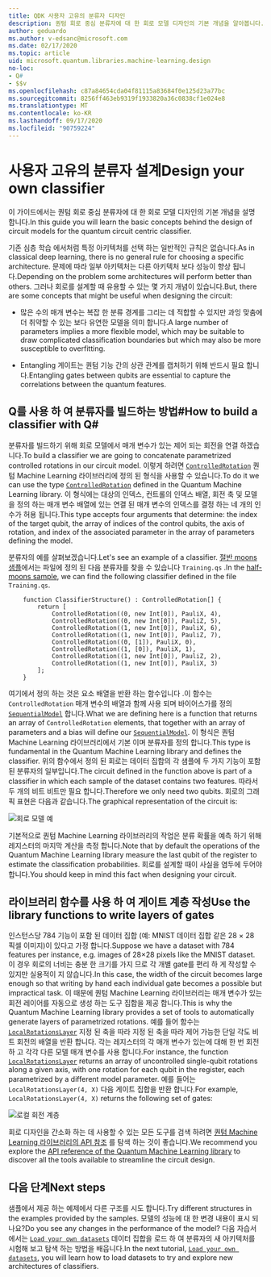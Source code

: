 ```yaml
---
title: QDK 사용자 고유의 분류자 디자인
description: 퀀텀 회로 중심 분류자에 대 한 회로 모델 디자인의 기본 개념을 알아봅니다.
author: geduardo
ms.author: v-edsanc@microsoft.com
ms.date: 02/17/2020
ms.topic: article
uid: microsoft.quantum.libraries.machine-learning.design
no-loc:
- Q#
- $$v
ms.openlocfilehash: c87a84654cda04f81115a83684f0e125d23a77bc
ms.sourcegitcommit: 8256ff463eb9319f1933820a36c0838cf1e024e8
ms.translationtype: MT
ms.contentlocale: ko-KR
ms.lasthandoff: 09/17/2020
ms.locfileid: "90759224"
---
```

# <a name="design-your-own-classifier"></a><span data-ttu-id="b9767-103">사용자 고유의 분류자 설계</span><span class="sxs-lookup"><span data-stu-id="b9767-103">Design your own classifier</span></span>

<span data-ttu-id="b9767-104">이 가이드에서는 퀀텀 회로 중심 분류자에 대 한 회로 모델 디자인의 기본 개념을 설명 합니다.</span><span class="sxs-lookup"><span data-stu-id="b9767-104">In this guide you will learn the basic concepts behind the design of circuit models for the quantum circuit centric classifier.</span></span>

<span data-ttu-id="b9767-105">기존 심층 학습 에서처럼 특정 아키텍처를 선택 하는 일반적인 규칙은 없습니다.</span><span class="sxs-lookup"><span data-stu-id="b9767-105">As in classical deep learning, there is no general rule for choosing a specific architecture.</span></span> <span data-ttu-id="b9767-106">문제에 따라 일부 아키텍처는 다른 아키텍처 보다 성능이 향상 됩니다.</span><span class="sxs-lookup"><span data-stu-id="b9767-106">Depending on the problem some architectures will perform better than others.</span></span> <span data-ttu-id="b9767-107">그러나 회로를 설계할 때 유용할 수 있는 몇 가지 개념이 있습니다.</span><span class="sxs-lookup"><span data-stu-id="b9767-107">But, there are some concepts that might be useful when designing the circuit:</span></span>

- <span data-ttu-id="b9767-108">많은 수의 매개 변수는 복잡 한 분류 경계를 그리는 데 적합할 수 있지만 과잉 맞춤에 더 취약할 수 있는 보다 유연한 모델을 의미 합니다.</span><span class="sxs-lookup"><span data-stu-id="b9767-108">A large number of parameters implies a more flexible model, which may be suitable to draw complicated classification boundaries but which may also be more susceptible to overfitting.</span></span>

- <span data-ttu-id="b9767-109">Entangling 게이트는 퀀텀 기능 간의 상관 관계를 캡처하기 위해 반드시 필요 합니다.</span><span class="sxs-lookup"><span data-stu-id="b9767-109">Entangling gates between qubits are essential to capture the correlations between the quantum features.</span></span>

## <a name="how-to-build-a-classifier-with-q"></a><span data-ttu-id="b9767-110">Q를 사용 하 여 분류자를 빌드하는 방법\#</span><span class="sxs-lookup"><span data-stu-id="b9767-110">How to build a classifier with Q\#</span></span>

<span data-ttu-id="b9767-111">분류자를 빌드하기 위해 회로 모델에서 매개 변수가 있는 제어 되는 회전을 연결 하겠습니다.</span><span class="sxs-lookup"><span data-stu-id="b9767-111">To build a classifier we are going to concatenate parametrized controlled rotations in our circuit model.</span></span> <span data-ttu-id="b9767-112">이렇게 하려면 [`ControlledRotation`](xref:microsoft.quantum.machinelearning.controlledrotation) 퀀텀 Machine Learning 라이브러리에 정의 된 형식을 사용할 수 있습니다.</span><span class="sxs-lookup"><span data-stu-id="b9767-112">To do it we can use the type [`ControlledRotation`](xref:microsoft.quantum.machinelearning.controlledrotation) defined in the Quantum Machine Learning library.</span></span> <span data-ttu-id="b9767-113">이 형식에는 대상의 인덱스, 컨트롤의 인덱스 배열, 회전 축 및 모델을 정의 하는 매개 변수 배열에 있는 연결 된 매개 변수의 인덱스를 결정 하는 네 개의 인수가 허용 됩니다.</span><span class="sxs-lookup"><span data-stu-id="b9767-113">This type accepts four arguments that determine: the index of the target qubit, the array of indices of the control qubits, the axis of rotation, and index of the associated parameter in the array of parameters defining the model.</span></span>

<span data-ttu-id="b9767-114">분류자의 예를 살펴보겠습니다.</span><span class="sxs-lookup"><span data-stu-id="b9767-114">Let's see an example of a classifier.</span></span> <span data-ttu-id="b9767-115">[절반 moons 샘플](https://github.com/microsoft/Quantum/tree/main/samples/machine-learning/half-moons)에서는 파일에 정의 된 다음 분류자를 찾을 수 있습니다 `Training.qs` .</span><span class="sxs-lookup"><span data-stu-id="b9767-115">In the [half-moons sample](https://github.com/microsoft/Quantum/tree/main/samples/machine-learning/half-moons), we can find the following classifier defined in the file `Training.qs`.</span></span>

```qsharp
    function ClassifierStructure() : ControlledRotation[] {
        return [
            ControlledRotation((0, new Int[0]), PauliX, 4),
            ControlledRotation((0, new Int[0]), PauliZ, 5),
            ControlledRotation((1, new Int[0]), PauliX, 6),
            ControlledRotation((1, new Int[0]), PauliZ, 7),
            ControlledRotation((0, [1]), PauliX, 0),
            ControlledRotation((1, [0]), PauliX, 1),
            ControlledRotation((1, new Int[0]), PauliZ, 2),
            ControlledRotation((1, new Int[0]), PauliX, 3)
        ];
    }
 ```

<span data-ttu-id="b9767-116">여기에서 정의 하는 것은 요소 배열을 반환 하는 함수입니다 .이 함수는 `ControlledRotation` 매개 변수의 배열과 함께 사용 되며 바이어스가를 정의 [`SequentialModel`](xref:microsoft.quantum.machinelearning.sequentialmodel) 합니다.</span><span class="sxs-lookup"><span data-stu-id="b9767-116">What we are defining here is a function that returns an array of `ControlledRotation` elements, that together with an array of parameters and a bias will define our [`SequentialModel`](xref:microsoft.quantum.machinelearning.sequentialmodel).</span></span> <span data-ttu-id="b9767-117">이 형식은 퀀텀 Machine Learning 라이브러리에서 기본 이며 분류자를 정의 합니다.</span><span class="sxs-lookup"><span data-stu-id="b9767-117">This type is fundamental in the Quantum Machine Learning library and defines the classifier.</span></span> <span data-ttu-id="b9767-118">위의 함수에서 정의 된 회로는 데이터 집합의 각 샘플에 두 가지 기능이 포함 된 분류자의 일부입니다.</span><span class="sxs-lookup"><span data-stu-id="b9767-118">The circuit defined in the function above is part of a classifier in which each sample of the dataset contains two features.</span></span> <span data-ttu-id="b9767-119">따라서 두 개의 비트 비트만 필요 합니다.</span><span class="sxs-lookup"><span data-stu-id="b9767-119">Therefore we only need two qubits.</span></span> <span data-ttu-id="b9767-120">회로의 그래픽 표현은 다음과 같습니다.</span><span class="sxs-lookup"><span data-stu-id="b9767-120">The graphical representation of the circuit is:</span></span>

 ![회로 모델 예](~/media/circuit_model_1.PNG)

<span data-ttu-id="b9767-122">기본적으로 퀀텀 Machine Learning 라이브러리의 작업은 분류 확률을 예측 하기 위해 레지스터의 마지막 계산을 측정 합니다.</span><span class="sxs-lookup"><span data-stu-id="b9767-122">Note that by default the operations of the Quantum Machine Learning library measure the last qubit of the register to estimate the classification probabilities.</span></span> <span data-ttu-id="b9767-123">회로를 설계할 때이 사실을 염두에 두어야 합니다.</span><span class="sxs-lookup"><span data-stu-id="b9767-123">You should keep in mind this fact when designing your circuit.</span></span>

## <a name="use-the-library-functions-to-write-layers-of-gates"></a><span data-ttu-id="b9767-124">라이브러리 함수를 사용 하 여 게이트 계층 작성</span><span class="sxs-lookup"><span data-stu-id="b9767-124">Use the library functions to write layers of gates</span></span>

<span data-ttu-id="b9767-125">인스턴스당 784 기능이 포함 된 데이터 집합 (예: MNIST 데이터 집합 같은 28 × 28 픽셀 이미지)이 있다고 가정 합니다.</span><span class="sxs-lookup"><span data-stu-id="b9767-125">Suppose we have a dataset with 784 features per instance, e.g. images of 28×28 pixels like the MNIST dataset.</span></span> <span data-ttu-id="b9767-126">이 경우 회로의 너비는 충분 한 크기를 가지 므로 각 개별 gate를 편리 하 게 작성할 수 있지만 실용적이 지 않습니다.</span><span class="sxs-lookup"><span data-stu-id="b9767-126">In this case, the width of the circuit becomes large enough so that writing by hand each individual gate becomes a possible but impractical task.</span></span> <span data-ttu-id="b9767-127">이 때문에 퀀텀 Machine Learning 라이브러리는 매개 변수가 있는 회전 레이어를 자동으로 생성 하는 도구 집합을 제공 합니다.</span><span class="sxs-lookup"><span data-stu-id="b9767-127">This is why the Quantum Machine Learning library provides a set of tools to automatically generate layers of parametrized rotations.</span></span> <span data-ttu-id="b9767-128">예를 들어 함수는 [`LocalRotationsLayer`](xref:microsoft.quantum.machinelearning.localrotationslayer) 지정 된 축을 따라 지정 된 축을 따라 제어 가능한 단일 각도 비트 회전의 배열을 반환 합니다. 각는 레지스터의 각 매개 변수가 있는에 대해 한 번 회전 하 고 각각 다른 모델 매개 변수를 사용 합니다.</span><span class="sxs-lookup"><span data-stu-id="b9767-128">For instance, the function [`LocalRotationsLayer`](xref:microsoft.quantum.machinelearning.localrotationslayer) returns an array of uncontrolled single-qubit rotations along a given axis, with one rotation for each qubit in the register, each parametrized by a different model parameter.</span></span> <span data-ttu-id="b9767-129">예를 들어는 `LocalRotationsLayer(4, X)` 다음 게이트 집합을 반환 합니다.</span><span class="sxs-lookup"><span data-stu-id="b9767-129">For example, `LocalRotationsLayer(4, X)` returns the following set of gates:</span></span>

 ![로컬 회전 계층](~/media/local_rotations_layer.PNG)

<span data-ttu-id="b9767-131">회로 디자인을 간소화 하는 데 사용할 수 있는 모든 도구를 검색 하려면 [퀀텀 Machine Learning 라이브러리의 API 참조](xref:microsoft.quantum.machinelearning) 를 탐색 하는 것이 좋습니다.</span><span class="sxs-lookup"><span data-stu-id="b9767-131">We recommend you explore the [API reference of the Quantum Machine Learning library](xref:microsoft.quantum.machinelearning) to discover all the tools available to streamline the circuit design.</span></span>

## <a name="next-steps"></a><span data-ttu-id="b9767-132">다음 단계</span><span class="sxs-lookup"><span data-stu-id="b9767-132">Next steps</span></span>

 <span data-ttu-id="b9767-133">샘플에서 제공 하는 예제에서 다른 구조를 시도 합니다.</span><span class="sxs-lookup"><span data-stu-id="b9767-133">Try different structures in the examples provided by the samples.</span></span> <span data-ttu-id="b9767-134">모델의 성능에 대 한 변경 내용이 표시 되나요?</span><span class="sxs-lookup"><span data-stu-id="b9767-134">Do you see any changes in the performance of the model?</span></span> <span data-ttu-id="b9767-135">다음 자습서에서는 [`Load your own datasets`](xref:microsoft.quantum.libraries.machine-learning.load) 데이터 집합을 로드 하 여 분류자의 새 아키텍처를 시험해 보고 탐색 하는 방법을 배웁니다.</span><span class="sxs-lookup"><span data-stu-id="b9767-135">In the next tutorial, [`Load your own datasets`](xref:microsoft.quantum.libraries.machine-learning.load), you will learn how to load datasets to try and explore new architectures of classifiers.</span></span>
